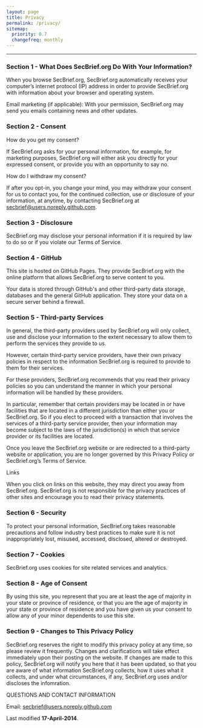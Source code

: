 ```yaml
---
layout: page
title: Privacy
permalink: /privacy/
sitemap:
  priority: 0.7
  changefreq: monthly
---
```


<hr>

### Section 1 - What Does SecBrief.org Do With Your Information?

When you browse SecBrief.org, SecBrief.org automatically receives your computer’s internet protocol (IP) address in order to provide SecBrief.org with information about your browser and operating system.

Email marketing (if applicable): With your permission, SecBrief.org may send you emails containing news and other updates.

### Section 2 - Consent

How do you get my consent?

If SecBrief.org asks for your personal information, for example, for marketing purposes, SecBrief.org will either ask you directly for your expressed consent, or provide you with an opportunity to say no.

How do I withdraw my consent?

If after you opt-in, you change your mind, you may withdraw your consent for us to contact you, for the continued collection, use or disclosure of your information, at anytime, by contacting SecBrief.org at secbrief@users.noreply.github.com.

### Section 3 - Disclosure

SecBrief.org may disclose your personal information if it is required by law to do so or if you violate our Terms of Service.

### Section 4 - GitHub

This site is hosted on GitHub Pages. They provide SecBrief.org with the online platform that allows SecBrief.org to serve content to you.

Your data is stored through GitHub's and other third-party data storage, databases and the general GitHub application. They store your data on a secure server behind a firewall.

### Section 5 - Third-party Services

In general, the third-party providers used by SecBrief.org will only collect, use and disclose your information to the extent necessary to allow them to perform the services they provide to us.

However, certain third-party service providers, have their own privacy policies in respect to the information SecBrief.org is required to provide to them for their services.

For these providers, SecBrief.org recommends that you read their privacy policies so you can understand the manner in which your personal information will be handled by these providers.

In particular, remember that certain providers may be located in or have facilities that are located in a different jurisdiction than either you or SecBrief.org. So if you elect to proceed with a transaction that involves the services of a third-party service provider, then your information may become subject to the laws of the jurisdiction(s) in which that service provider or its facilities are located.

Once you leave the SecBrief.org website or are redirected to a third-party website or application, you are no longer governed by this Privacy Policy or SecBrief.org’s Terms of Service. 

Links

When you click on links on this website, they may direct you away from SecBrief.org. SecBrief.org is not responsible for the privacy practices of other sites and encourage you to read their privacy statements.

### Section 6 - Security

To protect your personal information, SecBrief.org takes reasonable precautions and follow industry best practices to make sure it is not inappropriately lost, misused, accessed, disclosed, altered or destroyed.

### Section 7 - Cookies

SecBrief.org uses cookies for site related services and analytics.

### Section 8 - Age of Consent

By using this site, you represent that you are at least the age of majority in your state or province of residence, or that you are the age of majority in your state or province of residence and you have given us your consent to allow any of your minor dependents to use this site.

### Section 9 - Changes to This Privacy Policy

SecBrief.org reserves the right to modify this privacy policy at any time, so please review it frequently. Changes and clarifications will take effect immediately upon their posting on the website. If changes are made to this policy, SecBrief.org will notify you here that it has been updated, so that you are aware of what information SecBrief.org collects, how it uses what it collects, and under what circumstances, if any, SecBrief.org uses and/or discloses the infomration.

QUESTIONS AND CONTACT INFORMATION

Email: secbrief@users.noreply.github.com

Last modified **17-April-2014**.
